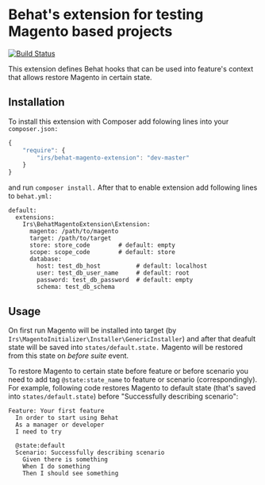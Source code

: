 Behat's extension for testing Magento based projects
====================================================

[![Build Status](https://travis-ci.org/irs/behat-magento-extension.png?branch=master)](https://travis-ci.org/irs/behat-magento-extension)

This extension defines Behat hooks that can be used into feature's context that allows restore 
Magento in certain state.

Installation
------------

To install this extension with Composer add folowing lines into your `composer.json:`

```javascript
{
    "require": {
        "irs/behat-magento-extension": "dev-master"
    }
}
```

and run `composer install.` After that to enable extension add following lines to `behat.yml:`

```
default:
  extensions:
    Irs\BehatMagentoExtension\Extension:
      magento: /path/to/magento
      target: /path/to/target
      store: store_code        # default: empty
      scope: scope_code        # default: store
      database:
        host: test_db_host          # default: localhost
        user: test_db_user_name     # default: root
        password: test_db_password  # default: empty
        schema: test_db_schema    
```

Usage
-----

On first run Magento will be installed into target (by `Irs\MagentoInitializer\Installer\GenericInstaller`) and 
after that deafult state will be saved into `states/default.state.` Magento will be restored from this state 
on _before suite_ event.

To restore Magento to certain state before feature or before scenario you need to add tag `@state:state_name` to feature 
or scenario (correspondingly). For example, following code restores Magento to default state (that's saved into 
`states/default.state`) before "Successfully describing scenario":

```
Feature: Your first feature
  In order to start using Behat
  As a manager or developer
  I need to try

  @state:default
  Scenario: Successfully describing scenario
    Given there is something
    When I do something
    Then I should see something
```
